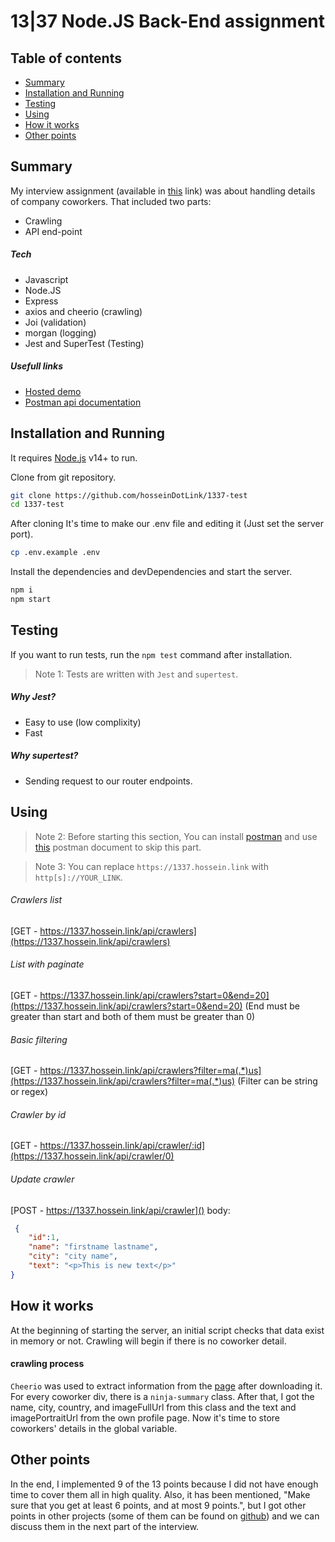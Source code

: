 # 13|37 Node.JS Back-End assignment

## Table of contents

* [Summary](#summary)
* [Installation and Running](#installation-and-running)
* [Testing](#testing)
* [Using](#using)
* [How it works](#how-it-works)
* [Other points](#other-points)

## Summary
My interview assignment (available in [this](https://backend-assignment.1337co.de/) link) was about handling details of company coworkers.
That included two parts:
 - Crawling
 - API end-point

##### Tech
 - Javascript
 - Node.JS
 - Express
 - axios and cheerio (crawling)
 - Joi (validation)
 - morgan (logging)
 - Jest and SuperTest (Testing)
##### Usefull links
 - [Hosted demo](1337.hossein.link)
 - [Postman api documentation](postmanLink)

## Installation and Running

It requires [Node.js](https://nodejs.org/) v14+ to run.

Clone from git repository.
```sh
git clone https://github.com/hosseinDotLink/1337-test
cd 1337-test
```
After cloning It's time to make our .env file and editing it (Just set the server port).
```sh
cp .env.example .env
```
Install the dependencies and devDependencies and start the server.
```sh
npm i
npm start
```

## Testing

If you want to run tests, run the `npm test` command after installation.

> Note 1: Tests are written with `Jest` and `supertest`.

##### Why Jest?
 - Easy to use (low complixity)
 - Fast

##### Why supertest?
 - Sending request to our router endpoints.

## Using

> Note 2: Before starting this section, You can install [postman](https://www.postman.com/) and use [this](postmanLink) postman document to skip this part.

> Note 3: You can replace `https://1337.hossein.link` with `http[s]://YOUR_LINK`.

 ###### Crawlers list
 [GET - https://1337.hossein.link/api/crawlers](https://1337.hossein.link/api/crawlers)
 ###### List with paginate 
 [GET - https://1337.hossein.link/api/crawlers?start=0&end=20](https://1337.hossein.link/api/crawlers?start=0&end=20) (End must be greater than start and both of them must be greater than 0)
  ###### Basic filtering 
  [GET - https://1337.hossein.link/api/crawlers?filter=ma(.*)us](https://1337.hossein.link/api/crawlers?filter=ma(.*)us) (Filter can be string or regex)
  ###### Crawler by id 
  [GET - https://1337.hossein.link/api/crawler/:id](https://1337.hossein.link/api/crawler/0)
  ###### Update crawler 
  [POST - https://1337.hossein.link/api/crawler]()
body: 
```json
 {
    "id":1,
    "name": "firstname lastname",
    "city": "city name",
    "text": "<p>This is new text</p>"
}
```

## How it works

At the beginning of starting the server, an initial script checks that data exist in memory or not. Crawling will begin if there is no coworker detail.

#### crawling process

`Cheerio` was used to extract information from the [page](https://tretton37.com/meet) after downloading it.
For every coworker div, there is a `ninja-summary` class. After that, I got the name, city, country, and imageFullUrl from this class and the text and imagePortraitUrl from the own profile page.
Now it's time to store coworkers' details in the global variable.

## Other points

In the end, I implemented 9 of the 13 points because I did not have enough time to cover them all in high quality. Also, it has been mentioned, "Make sure that you get at least 6 points, and at most 9 points.", but I got other points in other projects (some of them can be found on [github](https://github.com/hosseinDotLink)) and we can discuss them in the next part of the interview.